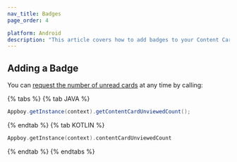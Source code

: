 ```yaml
---
nav_title: Badges
page_order: 4

platform: Android
description: "This article covers how to add badges to your Content Cards in your Android applization."
---
```

## Adding a Badge

You can [request the number of unread cards][1] at any time by calling:

{% tabs %}
{% tab JAVA %}

```java
Appboy.getInstance(context).getContentCardUnviewedCount();
```

{% endtab %}
{% tab KOTLIN %}

```kotlin
Appboy.getInstance(context).contentCardUnviewedCount
```

{% endtab %}
{% endtabs %}

[1]: https://appboy.github.io/appboy-android-sdk/javadocs/com/appboy/Appboy.html#getContentCardUnviewedCount--
